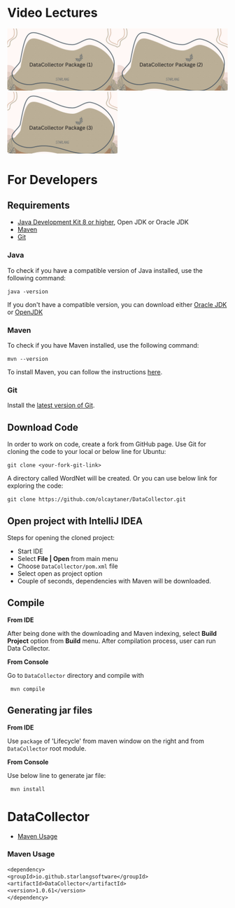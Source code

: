 Video Lectures
============

[<img src=video1.jpg width="50%">](https://youtu.be/VH-TrFdtGk0)[<img src=video2.jpg width="50%">](https://youtu.be/SdnEBmdZLqQ)[<img src=video3.jpg width="50%">](https://youtu.be/0wQcGqX6-RA)

For Developers
============

## Requirements

* [Java Development Kit 8 or higher](#java), Open JDK or Oracle JDK
* [Maven](#maven)
* [Git](#git)

### Java 

To check if you have a compatible version of Java installed, use the following command:

    java -version
    
If you don't have a compatible version, you can download either [Oracle JDK](https://www.oracle.com/technetwork/java/javase/downloads/jdk8-downloads-2133151.html) or [OpenJDK](https://openjdk.java.net/install/)    

### Maven
To check if you have Maven installed, use the following command:

    mvn --version
    
To install Maven, you can follow the instructions [here](https://maven.apache.org/install.html).      

### Git

Install the [latest version of Git](https://git-scm.com/book/en/v2/Getting-Started-Installing-Git).

## Download Code

In order to work on code, create a fork from GitHub page. 
Use Git for cloning the code to your local or below line for Ubuntu:

	git clone <your-fork-git-link>

A directory called WordNet will be created. Or you can use below link for exploring the code:

	git clone https://github.com/olcaytaner/DataCollector.git

## Open project with IntelliJ IDEA

Steps for opening the cloned project:

* Start IDE
* Select **File | Open** from main menu
* Choose `DataCollector/pom.xml` file
* Select open as project option
* Couple of seconds, dependencies with Maven will be downloaded. 


## Compile

**From IDE**

After being done with the downloading and Maven indexing, select **Build Project** option from **Build** menu. After compilation process, user can run Data Collector.

**From Console**

Go to `DataCollector` directory and compile with 

     mvn compile 

## Generating jar files

**From IDE**

Use `package` of 'Lifecycle' from maven window on the right and from `DataCollector` root module.

**From Console**

Use below line to generate jar file:

     mvn install

DataCollector
============
+ [Maven Usage](#maven-usage)


### Maven Usage

	<dependency>
  	<groupId>io.github.starlangsoftware</groupId>
  	<artifactId>DataCollector</artifactId>
  	<version>1.0.61</version>
	</dependency>
